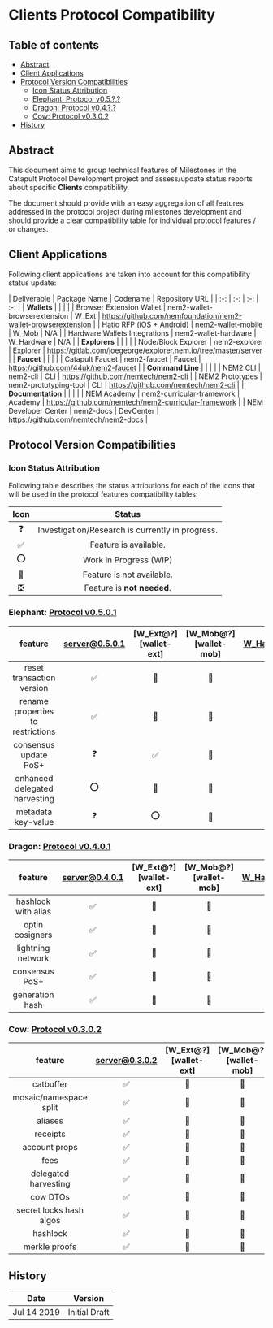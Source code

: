# Clients Protocol Compatibility

## Table of contents

- [Abstract](#abstract)
- [Client Applications](#client-applications)
- [Protocol Version Compatibilities](#protocol-version-compatibilities)
  - [Icon Status Attribution](#icon-status-attribution)
  - [Elephant: Protocol v0.5.?.?](#elephant-protocol-v05)
  - [Dragon: Protocol v0.4.?.?](#dragon-protocol-v04)
  - [Cow: Protocol v0.3.0.2](#cow-protocol-v0302)
- [History](#history)	

## Abstract

This document aims to group technical features of Milestones in the Catapult Protocol Development project and assess/update status reports about specific **Clients** compatibility.

The document should provide with an easy aggregation of all features addressed in the protocol project during milestones development and should provide a clear compatibility table for individual protocol features / or changes.

## Client Applications

Following client applications are taken into account for this compatibility status update:

| Deliverable | Package Name | Codename | Repository URL |
| :-: | :-: | :-: | :-: |
| **Wallets** | | | |
| Browser Extension Wallet | nem2-wallet-browserextension | W_Ext | https://github.com/nemfoundation/nem2-wallet-browserextension |
| Hatio RFP (iOS + Android) | nem2-wallet-mobile | W_Mob | N/A |
| Hardware Wallets Integrations | nem2-wallet-hardware | W_Hardware | N/A |
| **Explorers** | | | |
| Node/Block Explorer | nem2-explorer | Explorer | https://gitlab.com/joegeorge/explorer.nem.io/tree/master/server |
| **Faucet** | | | |
| Catapult Faucet | nem2-faucet | Faucet | https://github.com/44uk/nem2-faucet |
| **Command Line** | | | |
| NEM2 CLI | nem2-cli | CLI | https://github.com/nemtech/nem2-cli |
| NEM2 Prototypes | nem2-prototyping-tool | CLI | https://github.com/nemtech/nem2-cli |
| **Documentation** | | | |
| NEM Academy | nem2-curricular-framework | Academy | https://github.com/nemtech/nem2-curricular-framework |
| NEM Developer Center | nem2-docs | DevCenter | https://github.com/nemtech/nem2-docs |

## Protocol Version Compatibilities

### Icon Status Attribution

Following table describes the status attributions for each of the icons that will be used in the protocol features compatibility tables:

| Icon | Status |
| :-: | :-: |
| :question: | Investigation/Research is currently in progress. |
| :white_check_mark: | Feature is available. |
| :o: | Work in Progress (WIP) |
| :stop_sign: | Feature is not available. |
| :negative_squared_cross_mark: | Feature is **not needed**. |

### Elephant: [Protocol v0.5.0.1][server-0501]

| feature | [server@0.5.0.1][server-0501] | [W_Ext@?][wallet-ext] | [W_Mob@?][wallet-mob] | [W_Hardware@?][wallet-hardware] | [Explorer@?][explorer] | [Faucet@?][faucet] | [CLI@?][cli] |
| :-: | :-: | :-: | :-: | :-: | :-: | :-: | :-: |
| reset transaction version | :white_check_mark:  | :stop_sign:  | :stop_sign:  | :stop_sign:  | :stop_sign: | :stop_sign: | :stop_sign: |
| rename properties to restrictions | :white_check_mark:  | :stop_sign:  | :stop_sign:  | :stop_sign:  | :stop_sign: | :stop_sign: | :stop_sign: |
| consensus update PoS+ | :question:  | :white_check_mark:  | :stop_sign:  | :stop_sign:  | :stop_sign: | :stop_sign: | :stop_sign: |
| enhanced delegated harvesting | :o:  | :stop_sign:  | :stop_sign:  | :stop_sign:  | :stop_sign: | :stop_sign: | :stop_sign: |
| metadata key-value| :question: | :o:  | :stop_sign:  | :stop_sign:  | :stop_sign: | :stop_sign: | :stop_sign: |

### Dragon: [Protocol v0.4.0.1][server-0401]

| feature | [server@0.4.0.1][server-0401] | [W_Ext@?][wallet-ext] | [W_Mob@?][wallet-mob] | [W_Hardware@?][wallet-hardware] | [Explorer@?][explorer] | [Faucet@?][faucet] | [CLI@?][cli] |
| :-: | :-: | :-: | :-: | :-: | :-: | :-: | :-: |
| hashlock with alias | :white_check_mark:  | :stop_sign:  | :stop_sign:  | :stop_sign:  | :stop_sign: | :stop_sign: | :stop_sign: |
| optin cosigners | :white_check_mark: | :stop_sign:  | :stop_sign:  | :stop_sign:  | :stop_sign: | :stop_sign: | :stop_sign: |
| lightning network | :white_check_mark:  | :stop_sign:  | :stop_sign:  | :stop_sign:  | :stop_sign: | :stop_sign: | :stop_sign: |
| consensus PoS+ | :white_check_mark:  | :stop_sign:  | :stop_sign:  | :stop_sign:  | :stop_sign: | :stop_sign: | :stop_sign: |
| generation hash | :white_check_mark:  | :stop_sign:  | :stop_sign:  | :stop_sign:  | :stop_sign: | :stop_sign: | :stop_sign: |

### Cow: [Protocol v0.3.0.2][server-0302]

| feature | [server@0.3.0.2][server-0302] | [W_Ext@?][wallet-ext] | [W_Mob@?][wallet-mob] | [W_Hardware@?][wallet-hardware] | [Explorer@?][explorer] | [Faucet@?][faucet] | [CLI@?][cli] |
| :-: | :-: | :-: | :-: | :-: | :-: | :-: | :-: |
| catbuffer | :white_check_mark:  | :stop_sign:  | :stop_sign:  |  :stop_sign: | :stop_sign: | :stop_sign: | :stop_sign: |
| mosaic/namespace split | :white_check_mark:  | :stop_sign:  | :stop_sign:  | :stop_sign:  | :stop_sign: | :stop_sign: | :stop_sign: |
| aliases | :white_check_mark:  | :stop_sign:  | :stop_sign:  | :stop_sign:  | :stop_sign: | :stop_sign: | :stop_sign: |
| receipts | :white_check_mark:  | :stop_sign:  | :stop_sign:  | :stop_sign: | :stop_sign: | :stop_sign: | :stop_sign: |
| account props | :white_check_mark:  | :stop_sign:  | :stop_sign:  | :stop_sign:  | :stop_sign: | :stop_sign: | :stop_sign: |
| fees | :white_check_mark:  | :stop_sign:  | :stop_sign:  | :stop_sign: | :stop_sign: | :stop_sign: | :stop_sign: |
| delegated harvesting | :white_check_mark:  | :stop_sign:  | :stop_sign:  | :stop_sign:  | :stop_sign: | :stop_sign: | :stop_sign: |
| cow DTOs | :white_check_mark:  | :stop_sign:  | :stop_sign:  | :stop_sign:  |  :stop_sign: | :stop_sign: | :stop_sign: |
| secret locks hash algos | :white_check_mark:  | :stop_sign:  | :stop_sign:  | :stop_sign:  | :stop_sign: | :stop_sign: | :stop_sign: |
| hashlock | :white_check_mark:  | :stop_sign:  | :stop_sign:  | :stop_sign:  | :stop_sign: | :stop_sign: | :stop_sign: |
| merkle proofs | :white_check_mark:  | :stop_sign:  | :stop_sign:  | :stop_sign:  | :stop_sign: | :stop_sign: | :stop_sign: |

## History

| **Date**      | **Version**     |
| ------------- | --------------- |
| Jul 14 2019   | Initial Draft   |

[server-0501]: https://github.com/nemtech/catapult-server/releases/tag/v0.5.0.1
[server-0401]: https://github.com/nemtech/catapult-server/releases/tag/v0.4.0.1
[server-0302]: https://github.com/nemtech/catapult-server/releases/tag/v0.3.0.2
[wallet-extension]: https://github.com/nemfoundation/nem2-wallet-browserextension
[wallet-mobile]: #
[wallet-hardware]: #
[explorer]: https://gitlab.com/joegeorge/explorer.nem.io/tree/master/server
[faucet]: https://github.com/44uk/nem2-faucet
[cli]: https://github.com/nemtech/nem2-cli
